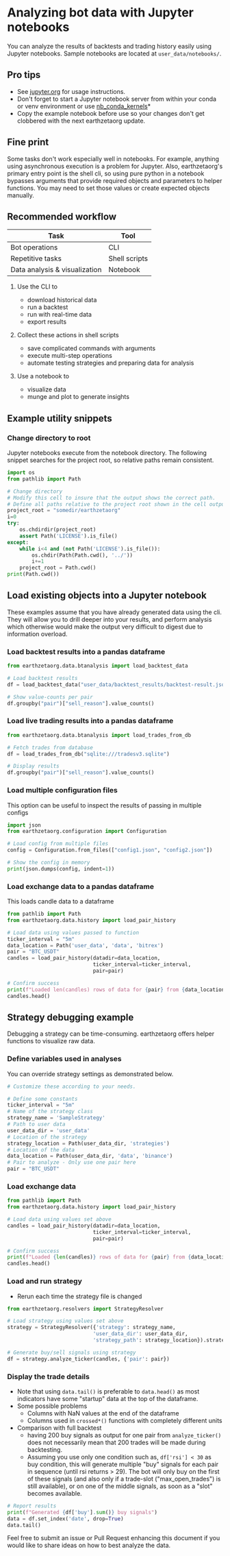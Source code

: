 # Analyzing bot data with Jupyter notebooks  

You can analyze the results of backtests and trading history easily using Jupyter notebooks. Sample notebooks are located at `user_data/notebooks/`.  

## Pro tips  

* See [jupyter.org](https://jupyter.org/documentation) for usage instructions.
* Don't forget to start a Jupyter notebook server from within your conda or venv environment or use [nb_conda_kernels](https://github.com/Anaconda-Platform/nb_conda_kernels)*
* Copy the example notebook before use so your changes don't get clobbered with the next earthzetaorg update.

## Fine print  

Some tasks don't work especially well in notebooks. For example, anything using asynchronous execution is a problem for Jupyter. Also, earthzetaorg's primary entry point is the shell cli, so using pure python in a notebook bypasses arguments that provide required objects and parameters to helper functions. You may need to set those values or create expected objects manually.

## Recommended workflow  

| Task | Tool |  
  --- | ---  
Bot operations | CLI  
Repetitive tasks | Shell scripts
Data analysis & visualization | Notebook  

1. Use the CLI to
    * download historical data
    * run a backtest
    * run with real-time data
    * export results  

1. Collect these actions in shell scripts
    * save complicated commands with arguments
    * execute multi-step operations  
    * automate testing strategies and preparing data for analysis

1. Use a notebook to
    * visualize data
    * munge and plot to generate insights

## Example utility snippets  

### Change directory to root  

Jupyter notebooks execute from the notebook directory. The following snippet searches for the project root, so relative paths remain consistent.

```python
import os
from pathlib import Path

# Change directory
# Modify this cell to insure that the output shows the correct path.
# Define all paths relative to the project root shown in the cell output
project_root = "somedir/earthzetaorg"
i=0
try:
    os.chdirdir(project_root)
    assert Path('LICENSE').is_file()
except:
    while i<4 and (not Path('LICENSE').is_file()):
        os.chdir(Path(Path.cwd(), '../'))
        i+=1
    project_root = Path.cwd()
print(Path.cwd())
```

## Load existing objects into a Jupyter notebook

These examples assume that you have already generated data using the cli. They will allow you to drill deeper into your results, and perform analysis which otherwise would make the output very difficult to digest due to information overload.

### Load backtest results into a pandas dataframe

```python
from earthzetaorg.data.btanalysis import load_backtest_data

# Load backtest results
df = load_backtest_data("user_data/backtest_results/backtest-result.json")

# Show value-counts per pair
df.groupby("pair")["sell_reason"].value_counts()
```

### Load live trading results into a pandas dataframe

``` python
from earthzetaorg.data.btanalysis import load_trades_from_db

# Fetch trades from database
df = load_trades_from_db("sqlite:///tradesv3.sqlite")

# Display results
df.groupby("pair")["sell_reason"].value_counts()
```

### Load multiple configuration files

This option can be useful to inspect the results of passing in multiple configs

``` python
import json
from earthzetaorg.configuration import Configuration

# Load config from multiple files
config = Configuration.from_files(["config1.json", "config2.json"])

# Show the config in memory
print(json.dumps(config, indent=1))
```

### Load exchange data to a pandas dataframe

This loads candle data to a dataframe

```python
from pathlib import Path
from earthzetaorg.data.history import load_pair_history

# Load data using values passed to function
ticker_interval = "5m"
data_location = Path('user_data', 'data', 'bitrex')
pair = "BTC_USDT"
candles = load_pair_history(datadir=data_location,
                            ticker_interval=ticker_interval,
                            pair=pair)

# Confirm success
print(f"Loaded len(candles) rows of data for {pair} from {data_location}")
candles.head()
```

## Strategy debugging example  

Debugging a strategy can be time-consuming. earthzetaorg offers helper functions to visualize raw data.

### Define variables used in analyses  

You can override strategy settings as demonstrated below.

```python
# Customize these according to your needs.

# Define some constants
ticker_interval = "5m"
# Name of the strategy class
strategy_name = 'SampleStrategy'
# Path to user data
user_data_dir = 'user_data'
# Location of the strategy
strategy_location = Path(user_data_dir, 'strategies')
# Location of the data
data_location = Path(user_data_dir, 'data', 'binance')
# Pair to analyze - Only use one pair here
pair = "BTC_USDT"
```

### Load exchange data

```python
from pathlib import Path
from earthzetaorg.data.history import load_pair_history

# Load data using values set above
candles = load_pair_history(datadir=data_location,
                            ticker_interval=ticker_interval,
                            pair=pair)

# Confirm success
print(f"Loaded {len(candles)} rows of data for {pair} from {data_location}")
candles.head()
```

### Load and run strategy  

* Rerun each time the strategy file is changed

```python
from earthzetaorg.resolvers import StrategyResolver

# Load strategy using values set above
strategy = StrategyResolver({'strategy': strategy_name,
                            'user_data_dir': user_data_dir,
                            'strategy_path': strategy_location}).strategy

# Generate buy/sell signals using strategy
df = strategy.analyze_ticker(candles, {'pair': pair})
```

### Display the trade details

* Note that using `data.tail()` is preferable to `data.head()` as most indicators have some "startup" data at the top of the dataframe.
* Some possible problems
    * Columns with NaN values at the end of the dataframe
    * Columns used in `crossed*()` functions with completely different units
* Comparison with full backtest
    * having 200 buy signals as output for one pair from `analyze_ticker()` does not necessarily mean that 200 trades will be made during backtesting.
    * Assuming you use only one condition such as, `df['rsi'] < 30` as buy condition, this will generate multiple "buy" signals for each pair in sequence (until rsi returns > 29). The bot will only buy on the first of these signals (and also only if a trade-slot ("max_open_trades") is still available), or on one of the middle signals, as soon as a "slot" becomes available.  

```python
# Report results
print(f"Generated {df['buy'].sum()} buy signals")
data = df.set_index('date', drop=True)
data.tail()
```

Feel free to submit an issue or Pull Request enhancing this document if you would like to share ideas on how to best analyze the data.
